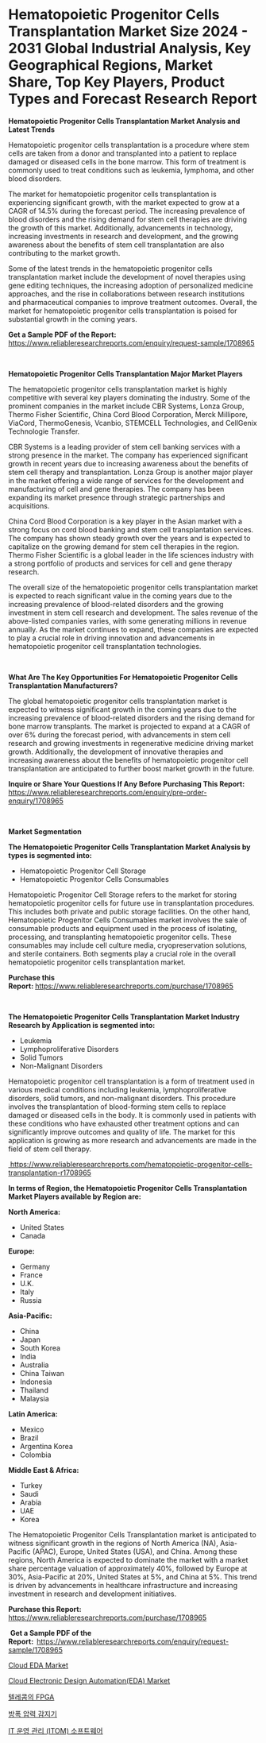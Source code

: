 <p><h1>Hematopoietic Progenitor Cells Transplantation Market Size 2024 - 2031 Global Industrial Analysis, Key Geographical Regions, Market Share, Top Key Players, Product Types and Forecast Research Report</h1></p><p><strong>Hematopoietic Progenitor Cells Transplantation Market Analysis and Latest Trends</strong></p>
<p><p>Hematopoietic progenitor cells transplantation is a procedure where stem cells are taken from a donor and transplanted into a patient to replace damaged or diseased cells in the bone marrow. This form of treatment is commonly used to treat conditions such as leukemia, lymphoma, and other blood disorders.</p><p>The market for hematopoietic progenitor cells transplantation is experiencing significant growth, with the market expected to grow at a CAGR of 14.5% during the forecast period. The increasing prevalence of blood disorders and the rising demand for stem cell therapies are driving the growth of this market. Additionally, advancements in technology, increasing investments in research and development, and the growing awareness about the benefits of stem cell transplantation are also contributing to the market growth.</p><p>Some of the latest trends in the hematopoietic progenitor cells transplantation market include the development of novel therapies using gene editing techniques, the increasing adoption of personalized medicine approaches, and the rise in collaborations between research institutions and pharmaceutical companies to improve treatment outcomes. Overall, the market for hematopoietic progenitor cells transplantation is poised for substantial growth in the coming years.</p></p>
<p><strong>Get a Sample PDF of the Report:&nbsp;</strong> <a href="https://www.reliableresearchreports.com/enquiry/request-sample/1708965">https://www.reliableresearchreports.com/enquiry/request-sample/1708965</a></p>
<p>&nbsp;</p>
<p><strong>Hematopoietic Progenitor Cells Transplantation Major Market Players</strong></p>
<p><p>The hematopoietic progenitor cells transplantation market is highly competitive with several key players dominating the industry. Some of the prominent companies in the market include CBR Systems, Lonza Group, Thermo Fisher Scientific, China Cord Blood Corporation, Merck Millipore, ViaCord, ThermoGenesis, Vcanbio, STEMCELL Technologies, and CellGenix Technologie Transfer.</p><p>CBR Systems is a leading provider of stem cell banking services with a strong presence in the market. The company has experienced significant growth in recent years due to increasing awareness about the benefits of stem cell therapy and transplantation. Lonza Group is another major player in the market offering a wide range of services for the development and manufacturing of cell and gene therapies. The company has been expanding its market presence through strategic partnerships and acquisitions.</p><p>China Cord Blood Corporation is a key player in the Asian market with a strong focus on cord blood banking and stem cell transplantation services. The company has shown steady growth over the years and is expected to capitalize on the growing demand for stem cell therapies in the region. Thermo Fisher Scientific is a global leader in the life sciences industry with a strong portfolio of products and services for cell and gene therapy research.</p><p>The overall size of the hematopoietic progenitor cells transplantation market is expected to reach significant value in the coming years due to the increasing prevalence of blood-related disorders and the growing investment in stem cell research and development. The sales revenue of the above-listed companies varies, with some generating millions in revenue annually. As the market continues to expand, these companies are expected to play a crucial role in driving innovation and advancements in hematopoietic progenitor cell transplantation technologies.</p></p>
<p>&nbsp;</p>
<p><strong>What Are The Key Opportunities For Hematopoietic Progenitor Cells Transplantation Manufacturers?</strong></p>
<p><p>The global hematopoietic progenitor cells transplantation market is expected to witness significant growth in the coming years due to the increasing prevalence of blood-related disorders and the rising demand for bone marrow transplants. The market is projected to expand at a CAGR of over 6% during the forecast period, with advancements in stem cell research and growing investments in regenerative medicine driving market growth. Additionally, the development of innovative therapies and increasing awareness about the benefits of hematopoietic progenitor cell transplantation are anticipated to further boost market growth in the future.</p></p>
<p><strong>Inquire or Share Your Questions If Any Before Purchasing This Report:</strong> <a href="https://www.reliableresearchreports.com/enquiry/pre-order-enquiry/1708965">https://www.reliableresearchreports.com/enquiry/pre-order-enquiry/1708965</a></p>
<p>&nbsp;</p>
<p><strong>Market Segmentation</strong></p>
<p><strong>The Hematopoietic Progenitor Cells Transplantation Market Analysis by types is segmented into:</strong></p>
<p><ul><li>Hematopoietic Progenitor Cell Storage</li><li>Hematopoietic Progenitor Cells Consumables</li></ul></p>
<p><p>Hematopoietic Progenitor Cell Storage refers to the market for storing hematopoietic progenitor cells for future use in transplantation procedures. This includes both private and public storage facilities. On the other hand, Hematopoietic Progenitor Cells Consumables market involves the sale of consumable products and equipment used in the process of isolating, processing, and transplanting hematopoietic progenitor cells. These consumables may include cell culture media, cryopreservation solutions, and sterile containers. Both segments play a crucial role in the overall hematopoietic progenitor cells transplantation market.</p></p>
<p><strong>Purchase this Report:&nbsp;</strong><a href="https://www.reliableresearchreports.com/purchase/1708965">https://www.reliableresearchreports.com/purchase/1708965</a></p>
<p>&nbsp;</p>
<p><strong>The Hematopoietic Progenitor Cells Transplantation Market Industry Research by Application is segmented into:</strong></p>
<p><ul><li>Leukemia</li><li>Lymphoproliferative Disorders</li><li>Solid Tumors</li><li>Non-Malignant Disorders</li></ul></p>
<p><p>Hematopoietic progenitor cell transplantation is a form of treatment used in various medical conditions including leukemia, lymphoproliferative disorders, solid tumors, and non-malignant disorders. This procedure involves the transplantation of blood-forming stem cells to replace damaged or diseased cells in the body. It is commonly used in patients with these conditions who have exhausted other treatment options and can significantly improve outcomes and quality of life. The market for this application is growing as more research and advancements are made in the field of stem cell therapy.</p></p>
<p><a href="https://www.reliableresearchreports.com/hematopoietic-progenitor-cells-transplantation-r1708965">&nbsp;https://www.reliableresearchreports.com/hematopoietic-progenitor-cells-transplantation-r1708965</a></p>
<p><strong>In terms of Region, the Hematopoietic Progenitor Cells Transplantation Market Players available by Region are:</strong></p>
<p>
    <p> <strong> North America: </strong>
        <ul>
            <li>United States</li>
            <li>Canada</li>
        </ul>
        </p> 
    <p> <strong> Europe: </strong>
        <ul>
            <li>Germany</li>
            <li>France</li>
            <li>U.K.</li>
            <li>Italy</li>
            <li>Russia</li>
        </ul>
        </p> 
    <p> <strong> Asia-Pacific: </strong>
        <ul>
            <li>China</li>
            <li>Japan</li>
            <li>South Korea</li>
            <li>India</li>
            <li>Australia</li>
            <li>China Taiwan</li>
            <li>Indonesia</li>
            <li>Thailand</li>
            <li>Malaysia</li>
        </ul>
        </p> 
    <p> <strong> Latin America: </strong>
        <ul>
            <li>Mexico</li>
            <li>Brazil</li>
            <li>Argentina Korea</li>
            <li>Colombia</li>
        </ul>
        </p> 
    <p> <strong> Middle East & Africa: </strong>
        <ul>
            <li>Turkey</li>
            <li>Saudi</li>
            <li>Arabia</li>
            <li>UAE</li>
            <li>Korea</li>
        </ul>
    </p>
    </p>
<p><p>The Hematopoietic Progenitor Cells Transplantation market is anticipated to witness significant growth in the regions of North America (NA), Asia-Pacific (APAC), Europe, United States (USA), and China. Among these regions, North America is expected to dominate the market with a market share percentage valuation of approximately 40%, followed by Europe at 30%, Asia-Pacific at 20%, United States at 5%, and China at 5%. This trend is driven by advancements in healthcare infrastructure and increasing investment in research and development initiatives.</p></p>
<p><strong>Purchase this Report: </strong><a href="https://www.reliableresearchreports.com/purchase/1708965">https://www.reliableresearchreports.com/purchase/1708965</a></p>
<p>&nbsp;<strong>Get a Sample PDF of the Report:&nbsp;&nbsp;</strong><a href="https://www.reliableresearchreports.com/enquiry/request-sample/1708965">https://www.reliableresearchreports.com/enquiry/request-sample/1708965</a></p>
<p><strong></strong></p>
<p><p><a href="https://github.com/RickHolmes3/Market-Research-Report-List-5/blob/main/cloud-eda-market.md">Cloud EDA Market</a></p><p><a href="https://github.com/Krish2023na/Market-Research-Report-List-4/blob/main/cloud-electronic-design-automationeda-market.md">Cloud Electronic Design Automation(EDA) Market</a></p><p><a href="https://github.com/apple8975768/Market-Research-Report-List-1/blob/main/4472319110041.md">텔레콤의 FPGA</a></p><p><a href="https://github.com/bvubpqd5241630/Market-Research-Report-List-2/blob/main/9494797112002.md">방폭 압력 감지기</a></p><p><a href="https://medium.com/@codystark26/2024%EB%85%84%EB%B6%80%ED%84%B0-2031%EB%85%84%EA%B9%8C%EC%A7%80-%EC%98%88%EC%B8%A1%EB%90%98%EB%8A%94-it-operations-management-itom-%EC%86%8C%ED%94%84%ED%8A%B8%EC%9B%A8%EC%96%B4-%EC%8B%9C%EC%9E%A5-%EB%B6%84%EC%84%9D-%EB%B0%8F-%EA%B7%9C%EB%AA%A8%EC%97%90-%EB%8C%80%ED%95%9C-%EB%B3%B4%EA%B3%A0%EC%84%9C-ed28507db4b2">IT 운영 관리 (ITOM) 소프트웨어</a></p></p>